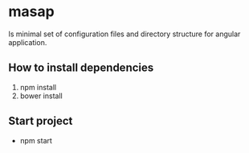 # masap
Is minimal set of configuration files and directory structure for angular application.

## How to install dependencies
1. npm install
2. bower install

## Start project
* npm start
